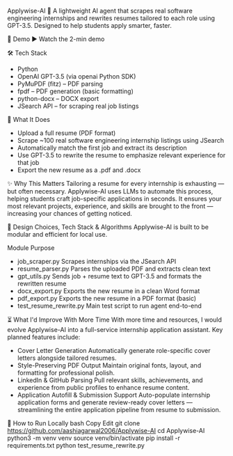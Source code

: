 Applywise-AI 🎯
A lightweight AI agent that scrapes real software engineering internships and rewrites resumes tailored to each role using GPT-3.5. Designed to help students apply smarter, faster.

🚀 Demo
▶️ Watch the 2-min demo

🛠️ Tech Stack
- Python
- OpenAI GPT-3.5 (via openai Python SDK)
- PyMuPDF (fitz) – PDF parsing
- fpdf – PDF generation (basic formatting)
- python-docx – DOCX export
- JSearch API – for scraping real job listings

🧠 What It Does
- Upload a full resume (PDF format)
- Scrape ~100 real software engineering internship listings using JSearch
- Automatically match the first job and extract its description
- Use GPT-3.5 to rewrite the resume to emphasize relevant experience for that job
- Export the new resume as a .pdf and .docx

✨ Why This Matters
Tailoring a resume for every internship is exhausting — but often necessary. Applywise-AI uses LLMs to automate this process, helping students craft job-specific applications in seconds. It ensures your most relevant projects, experience, and skills are brought to the front — increasing your chances of getting noticed.

📐 Design Choices, Tech Stack & Algorithms
Applywise-AI is built to be modular and efficient for local use.

Module	Purpose
- job_scraper.py	Scrapes internships via the JSearch API
- resume_parser.py	Parses the uploaded PDF and extracts clean text
- gpt_utils.py	Sends job + resume text to GPT-3.5 and formats the rewritten resume
- docx_export.py	Exports the new resume in a clean Word format
- pdf_export.py	Exports the new resume in a PDF format (basic)
- test_resume_rewrite.py	Main test script to run agent end-to-end

⏳ What I'd Improve With More Time
With more time and resources, I would evolve Applywise-AI into a full-service internship application assistant. Key planned features include:
- Cover Letter Generation
  Automatically generate role-specific cover letters alongside tailored resumes.
- Style-Preserving PDF Output
  Maintain original fonts, layout, and formatting for professional polish.
- LinkedIn & GitHub Parsing
  Pull relevant skills, achievements, and experience from public profiles to enhance resume content.
- Application Autofill & Submission Support
  Auto-populate internship application forms and generate review-ready cover letters — streamlining the entire application pipeline from resume to submission.

📂 How to Run Locally
bash
Copy
Edit
git clone https://github.com/aashiagarwal2006/Applywise-AI
cd Applywise-AI
python3 -m venv venv
source venv/bin/activate
pip install -r requirements.txt
python test_resume_rewrite.py
